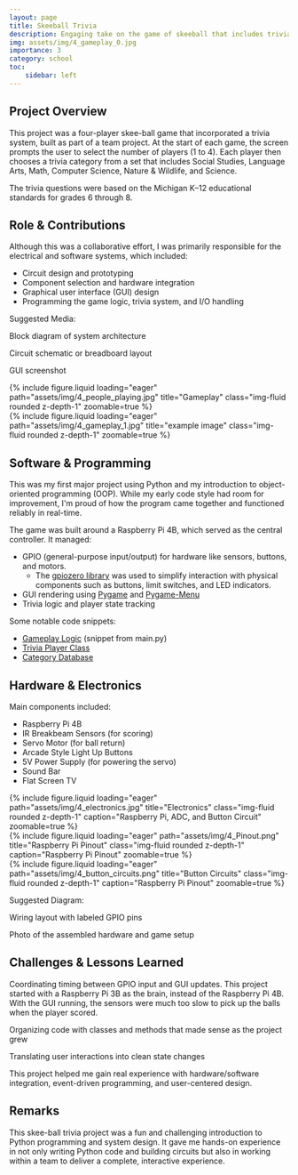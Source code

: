 ```yaml
---
layout: page
title: Skeeball Trivia
description: Engaging take on the game of skeeball that includes trivia questions.
img: assets/img/4_gameplay_0.jpg
importance: 3
category: school
toc:
    sidebar: left
---
```




## Project Overview
This project was a four-player skee-ball game that incorporated a trivia system, built as part of a team project. At the start of each game, the screen prompts the user to select the number of players (1 to 4). Each player then chooses a trivia category from a set that includes Social Studies, Language Arts, Math, Computer Science, Nature & Wildlife, and Science.

The trivia questions were based on the Michigan K–12 educational standards for grades 6 through 8.

## Role & Contributions
Although this was a collaborative effort, I was primarily responsible for the electrical and software systems, which included:

- Circuit design and prototyping
- Component selection and hardware integration
- Graphical user interface (GUI) design
- Programming the game logic, trivia system, and I/O handling

Suggested Media:

 Block diagram of system architecture

 Circuit schematic or breadboard layout

 GUI screenshot

 <div class="row">
    <div class="col-sm mt-3 mt-md-0">
        {% include figure.liquid loading="eager" path="assets/img/4_people_playing.jpg" title="Gameplay" class="img-fluid rounded z-depth-1" zoomable=true %}
    </div>
    <div class="col-sm mt-3 mt-md-0">
        {% include figure.liquid loading="eager" path="assets/img/4_gameplay_1.jpg" title="example image" class="img-fluid rounded z-depth-1" zoomable=true %}
    </div>
</div>

## Software & Programming

This was my first major project using Python and my introduction to object-oriented programming (OOP). While my early code style had room for improvement, I'm proud of how the program came together and functioned reliably in real-time.

The game was built around a Raspberry Pi 4B, which served as the central controller. It managed:
- GPIO (general-purpose input/output) for hardware like sensors, buttons, and motors.
  - The [gpiozero library](https://gpiozero.readthedocs.io/en/latest/) was used to simplify interaction with physical components such as buttons, limit switches, and LED indicators.
- GUI rendering using [Pygame](https://www.pygame.org/docs/) and [Pygame-Menu](https://pygame-menu.readthedocs.io/en/latest/)
- Trivia logic and player state tracking

Some notable code snippets:
- [Gameplay Logic](https://gist.github.com/N0RT0/cc54c6ff8e9c1963a5c0a29fb8c59443) (snippet from main.py)
- [Trivia Player Class](https://gist.github.com/N0RT0/3510a3cf266fbb23167ad176025d8ba7)
- [Category Database](https://gist.github.com/N0RT0/e67512a727a45455f855948047ef7054)

## Hardware & Electronics

Main components included:
- Raspberry Pi 4B
- IR Breakbeam Sensors (for scoring)
- Servo Motor (for ball return)
- Arcade Style Light Up Buttons
- 5V Power Supply (for powering the servo)
- Sound Bar
- Flat Screen TV

<div class="row">
    <div class="col-sm mt-3 mt-md-0">
        {% include figure.liquid loading="eager" path="assets/img/4_electronics.jpg" title="Electronics" class="img-fluid rounded z-depth-1" caption="Raspberry Pi, ADC, and Button Circuit" zoomable=true %}
    </div>
    <div class="col-sm mt-3 mt-md-0">
        {% include figure.liquid loading="eager" path="assets/img/4_Pinout.png" title="Raspberry Pi Pinout" class="img-fluid rounded z-depth-1" caption="Raspberry Pi Pinout" zoomable=true %}
    </div>
</div>
<div class="row">
    <div class="col-sm mt-3 mt-md-0">
        {% include figure.liquid loading="eager" path="assets/img/4_button_circuits.png" title="Button Circuits" class="img-fluid rounded z-depth-1" caption="Raspberry Pi Pinout" zoomable=true %}
    </div>
</div>

Suggested Diagram:

 Wiring layout with labeled GPIO pins

 Photo of the assembled hardware and game setup

## Challenges & Lessons Learned

Coordinating timing between GPIO input and GUI updates.
This project started with a Raspberry Pi 3B as the brain, instead of the Raspberry Pi 4B. With the GUI running, the sensors were much too slow to pick up the balls when the player scored.

Organizing code with classes and methods that made sense as the project grew

Translating user interactions into clean state changes

This project helped me gain real experience with hardware/software integration, event-driven programming, and user-centered design.

## Remarks
This skee-ball trivia project was a fun and challenging introduction to Python programming and system design. It gave me hands-on experience in not only writing Python code and building circuits but also in working within a team to deliver a complete, interactive experience.
